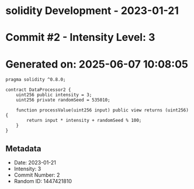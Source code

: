 ﻿# solidity Development - 2023-01-21
# Commit #2 - Intensity Level: 3
# Generated on: 2025-06-07 10:08:05
```solidity
pragma solidity ^0.8.0;

contract DataProcessor2 {
    uint256 public intensity = 3;
    uint256 private randomSeed = 535010;

    function processValue(uint256 input) public view returns (uint256) {
        return input * intensity + randomSeed % 100;
    }
}
```
## Metadata
- Date: 2023-01-21
- Intensity: 3
- Commit Number: 2
- Random ID: 1447421810
